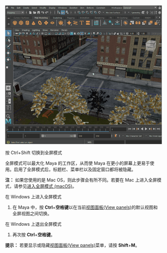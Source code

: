 ![img](./assets/GUID-57B05680-13FC-4C3E-851E-4A4DC451D4C1.gif)

按 Ctrl+Shift 切换到全屏模式

全屏模式可以最大化 Maya 的工作区，从而使 Maya 在更小的屏幕上更易于使用。启用了全屏模式后，标题栏、菜单栏以及固定窗口都将被隐藏。

**注：** 如果您使用的是 Mac OS，则此步骤会有所不同。若要在 Mac 上进入全屏模式，请参见[进入全屏模式 (macOS)](https://help.autodesk.com/view/MAYAUL/2025/CHS/?guid=GUID-0D243859-3B75-425C-BEF7-86B5F05932B1)。

在 Windows 上进入全屏模式

1. 在 Maya 中，按 **Ctrl**+**空格键**以在当前[视图面板(View panels)](https://help.autodesk.com/view/MAYAUL/2025/CHS/?guid=GUID-455539A6-3506-458C-92DA-14F171C14553)的默认视图和全屏视图之间切换。

在 Windows 上退出全屏模式

1. 再次按 **Ctrl**+**空格键**。

**提示：** 若要显示或隐藏[视图面板(View panels)](https://help.autodesk.com/view/MAYAUL/2025/CHS/?guid=GUID-455539A6-3506-458C-92DA-14F171C14553)菜单，请按 **Shift**+**M**。